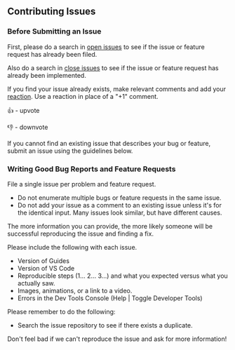 ## Contributing Issues

### Before Submitting an Issue

First, please do a search in [open issues](https://github.com/spywhere/vscode-guides/issues) to see if the issue or feature request has already been filed.

Also do a search in [close issues](https://github.com/spywhere/vscode-guides/issues?q=is%3Aissue+is%3Aclosed) to see if the issue or feature request has already been implemented.

If you find your issue already exists, make relevant comments and add your [reaction](https://github.com/blog/2119-add-reactions-to-pull-requests-issues-and-comments). Use a reaction in place of a "+1" comment.

👍 - upvote

👎 - downvote

If you cannot find an existing issue that describes your bug or feature, submit an issue using the guidelines below.

### Writing Good Bug Reports and Feature Requests

File a single issue per problem and feature request.

- Do not enumerate multiple bugs or feature requests in the same issue.
- Do not add your issue as a comment to an existing issue unless it's for the identical input. Many issues look similar, but have different causes.

The more information you can provide, the more likely someone will be successful reproducing the issue and finding a fix.

Please include the following with each issue.

- Version of Guides
- Version of VS Code
- Reproducible steps (1... 2... 3...) and what you expected versus what you actually saw.
- Images, animations, or a link to a video.
- Errors in the Dev Tools Console (Help | Toggle Developer Tools)

Please remember to do the following:

- Search the issue repository to see if there exists a duplicate.

Don't feel bad if we can't reproduce the issue and ask for more information!
